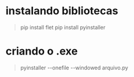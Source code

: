 # instalando bibliotecas
> pip install flet
> pip install pyinstaller

# criando o .exe
> pyinstaller --onefile --windowed arquivo.py
